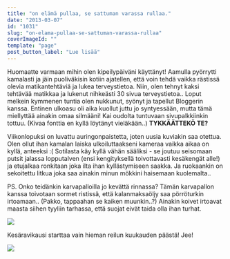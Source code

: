 ```yaml
---
title: "on elämä pullaa, se sattuman varassa rullaa."
date: "2013-03-07"
id: "1031"
slug: "on-elama-pullaa-se-sattuman-varassa-rullaa"
coverImageId: ""
template: "page"
post_button_label: "Lue lisää"
---
```


Huomaatte varmaan mihin olen kipeilypäiväni käyttänyt! Aamulla pyörrytti kamalasti ja jäin puoliväkisin kotiin ajatellen, että voin tehdä vaikka rästissä olevia matikantehtäviä ja lukea terveystietoa. Niin, olen tehnyt kaksi tehtävää matikkaa ja lukenut nihkeästi 30 sivua terveystietoa.. Loput melkein kymmenen tuntia olen nukkunut, syönyt ja tapellut Bloggerin kanssa. Entinen ulkoasu oli aika kuollut juttu jo syntyessään, mutta tämä miellyttää ainakin omaa silmääni! Kai oudolta tuntuvaan sivupalkkiinkin tottuu. (Kivaa fonttia en kyllä löytänyt vieläkään..) **TYKKÄÄTTEKÖ TE?**

Viikonlopuksi on luvattu auringonpaistetta, joten uusia kuviakin saa otettua. Olen ollut ihan kamalan laiska ulkoiluttaakseni kameraa vaikka aikaa on kyllä, anteeksi :( Sotilasta käy kyllä vähän sääliksi - se joutuu seisomaan putsit jalassa lopputalven (ensi kengityksellä toivottavasti kesäkengät alle!) ja etujalkaa ronkitaan joka ilta ihan kyllästymiseen saakka. Ja ruokaankin on sekoitettu litkua joka saa ainakin minun mökkini haisemaan kuolemalta..

  

PS. Onko teidänkin karvapalloilla jo kevättä rinnassa? Tämän karvapallon kanssa toivotaan sormet ristissä, että kalanmaksaöljy saa pörröturkin irtoamaan.. (Pakko, tappaahan se kaiken muunkin..?) Ainakin koivet irtoavat maasta siihen tyyliin tarhassa, että suojat eivät taida olla ihan turhat.

  

  

[![](images/IMG_9591_.png)](http://3.bp.blogspot.com/-4XaP_RNvXMw/UTjY2nf1Y8I/AAAAAAAAFbQ/Mz3obzeYnno/s1600/IMG_9591_.png)

Kesäravikausi starttaa vain hieman reilun kuukauden päästä! Jee!

  

[![](images/ak.png)](http://3.bp.blogspot.com/-oug_nuAkn1A/UTjWRxCKRUI/AAAAAAAAFao/E7XnlacJD_U/s1600/ak.png)
